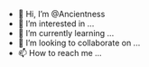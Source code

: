 - 👋 Hi, I’m @Ancientness
- 👀 I’m interested in ...
- 🌱 I’m currently learning ...
- 💞️ I’m looking to collaborate on ...
- 📫 How to reach me ...

<!---
Ancientness/Ancientness is a ✨ special ✨ repository because its `README.md` (this file) appears on your GitHub profile.
You can click the Preview link to take a look at your changes.-->
